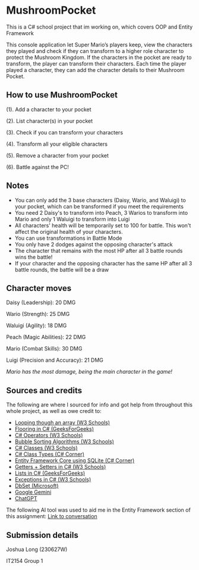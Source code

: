 # MushroomPocket
This is a C# school project that im working on, which covers OOP and Entity Framework

This console application let Super Mario’s players keep, view the characters they played and check if they can transform to a higher role character to protect the Mushroom Kingdom. If the characters in the pocket are ready to transform, the player can transform their characters. Each time the player played a character, they can add the character details to their Mushroom Pocket.

## How to use MushroomPocket
(1). Add a character to your pocket

(2). List character(s) in your pocket

(3). Check if you can transform your characters

(4). Transform all your eligible characters

(5). Remove a character from your pocket

(6). Battle against the PC!

## Notes
- You can only add the 3 base characters (Daisy, Wario, and Waluigi) to your pocket, which can be transformed if you meet the requirements
- You need 2 Daisy's to transform into Peach, 3 Warios to transform into Mario and only 1 Waluigi to transform into Luigi
- All characters' health will be temporarily set to 100 for battle. This won't affect the original health of your characters.
- You can use transformations in Battle Mode
- You only have 2 dodges against the opposing character's attack
- The character that remains with the most HP after all 3 battle rounds wins the battle!
- If your character and the opposing character has the same HP after all 3 battle rounds, the battle will be a draw

## Character moves
Daisy (Leadership): 20 DMG

Wario (Strength): 25 DMG

Waluigi (Agility): 18 DMG

Peach (Magic Abilities): 22 DMG

Mario (Combat Skills): 30 DMG

Luigi (Precision and Accuracy): 21 DMG

*Mario has the most damage, being the main character in the game!*

## Sources and credits
The following are where I sourced for info and got help from throughout this whole project, as well as owe credit to:
- [Looping though an array (W3 Schools)](https://www.w3schools.com/cs/cs_arrays_loop.php)
- [Flooring in C# (GeeksForGeeks)](https://www.geeksforgeeks.org/c-sharp-math-floor-method/)
- [C# Operators (W3 Schools)](https://www.w3schools.com/cs/cs_operators.php)
- [Bubble Sorting Algorithms (W3 Schools)](https://www.w3schools.com/dsa/dsa_algo_bubblesort.php)
- [C# Classes (W3 Schools)](https://www.w3schools.com/cs/cs_classes.php)
- [C# Class Types (C# Corner)](https://www.c-sharpcorner.com/UploadFile/0c1bb2/types-of-classes-in-C-Sharp1/)
- [Entity Framework Core using SQLite (C# Corner)](https://www.c-sharpcorner.com/article/get-started-with-entity-framework-core-using-sqlite/)
- [Getters + Setters in C# (W3 Schools)](https://www.w3schools.com/cs/cs_properties.php)
- [Lists in C# (GeeksForGeeks)](https://www.geeksforgeeks.org/c-sharp-list-class/)
- [Exceptions in C# (W3 Schools)](https://www.w3schools.com/cs/cs_exceptions.php)
- [DbSet (Microsoft)](https://www.google.com/url?sa=t&source=web&rct=j&opi=89978449&url=https://learn.microsoft.com/en-us/dotnet/api/system.data.entity.dbset-1%3Fview%3Dentity-framework-6.2.0%23:~:text%3DA%2520DbSet%2520represents%2520the%2520collection,a%2520DbContext%2520using%2520the%2520DbContext.&ved=2ahUKEwjnp4zyuoiGAxX-d2wGHWiZBbYQFnoECBMQAw&usg=AOvVaw0CYGl-mhiemJrwTPhoZZ8T)
- [Google Gemini](https://gemini.google.com/app)
- [ChatGPT](chatgpt.com)

The following AI tool was used to aid me in the Entity Framework section of this assignment:
[Link to conversation](https://chat.openai.com/share/7b183fae-63ca-4dd4-9f1d-bbffa0732616)


## Submission details

Joshua Long (230627W)

IT2154 Group 1
